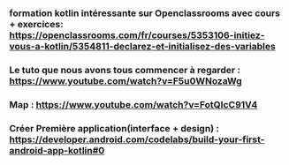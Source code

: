 ### formation kotlin intéressante sur Openclassrooms avec cours + exercices: https://openclassrooms.com/fr/courses/5353106-initiez-vous-a-kotlin/5354811-declarez-et-initialisez-des-variables

### Le tuto que nous avons tous commencer à regarder : https://www.youtube.com/watch?v=F5u0WNozaWg

### Map : https://www.youtube.com/watch?v=FotQIcC91V4

### Créer Première application(interface + design) : https://developer.android.com/codelabs/build-your-first-android-app-kotlin#0